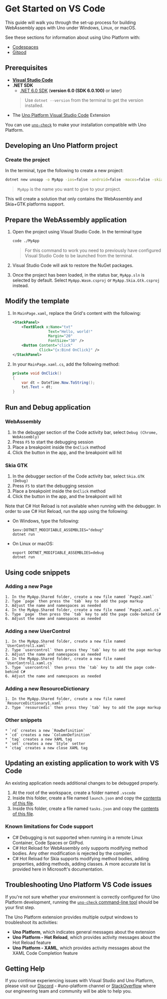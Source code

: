 # Get Started on VS Code

This guide will walk you through the set-up process for building WebAssembly apps with Uno under Windows, Linux, or macOS.

See these sections for information about using Uno Platform with:
- [Codespaces](articles/working-with-codespaces.md)
- [Gitpod](articles/working-with-gitpod.md)

## Prerequisites

* [**Visual Studio Code**](https://code.visualstudio.com/)
* **.NET SDK**
    * [.NET 6.0 SDK](https://dotnet.microsoft.com/download/dotnet-core/5.0) (**version 6.0 (SDK 6.0.100)** or later)
    > Use `dotnet --version` from the terminal to get the version installed.
* The [Uno Platform Visual Studio Code](https://marketplace.visualstudio.com/search?term=uno%20platform) Extension

You can use [`uno-check`](https://github.com/unoplatform/uno.check) to make your installation compatible with Uno Platform.

## Developing an Uno Platform project

### Create the project

In the terminal, type the following to create a new project:

```bash
dotnet new unoapp -o MyApp -ios=false -android=false -macos=false -skia-tizen=false -skia-wpf=false -skia-linux-fb=false --vscode
```

> `MyApp` is the name you want to give to your project.

This will create a solution that only contains the WebAssembly and Skia+GTK platforms support.

## Prepare the WebAssembly application

1. Open the project using Visual Studio Code. In the terminal type

    ```bash
    code ./MyApp
    ```

    > For this command to work you need to previously have configured Visual Studio Code to be launched from the terminal.

1. Visual Studio Code will ask to restore the NuGet packages.
1. Once the project has been loaded, in the status bar, `MyApp.sln` is selected by default. Select `MyApp.Wasm.csproj` or `MyApp.Skia.Gtk.csproj` instead.

## Modify the template

1. In `MainPage.xaml`, replace the Grid's content with the following:

    ```xml
    <StackPanel>
        <TextBlock x:Name="txt"
                    Text="Hello, world!"
                    Margin="20"
                    FontSize="30" />
        <Button Content="click"
                Click="{x:Bind OnClick}" />
    </StackPanel>
    ```

2. In your `MainPage.xaml.cs`, add the following method:

    ```csharp
    private void OnClick()
    {
        var dt = DateTime.Now.ToString();
        txt.Text = dt;
    }
    ```

## Run and Debug application

### WebAssembly
1. In the debugger section of the Code activity bar, select `Debug (Chrome, WebAssembly)`
1. Press `F5` to start the debugging session
1. Place a breakpoint inside the `OnClick` method
1. Click the button in the app, and the breakpoint will hit

### Skia GTK
1. In the debugger section of the Code activity bar, select `Skia.GTK (Debug)`
1. Press `F5` to start the debugging session
1. Place a breakpoint inside the `OnClick` method
1. Click the button in the app, and the breakpoint will hit

Note that C# Hot Reload is not available when running with the debugger. In order to use C# Hot Reload, run the app using the following:
- On Windows, type the following:
    ```
    $env:DOTNET_MODIFIABLE_ASSEMBLIES="debug"
    dotnet run
    ```
- On Linux or macOS:
    ```
    export DOTNET_MODIFIABLE_ASSEMBLIES=debug
    dotnet run
    ```

## Using code snippets

### Adding a new Page
    1. In the MyApp.Shared folder, create a new file named `Page2.xaml`
    2. Type `page` then press the `tab` key to add the page markup
    3. Adjust the name and namespaces as needed
    4. In the MyApp.Shared folder, create a new file named `Page2.xaml.cs`
    5. Type `page` then press the `tab` key to add the page code-behind C#
    6. Adjust the name and namespaces as needed

### Adding a new UserControl
    1. In the MyApp.Shared folder, create a new file named `UserControl1.xaml`
    2. Type `usercontrol` then press they `tab` key to add the page markup
    3. Adjust the name and namespaces as needed
    4. In the MyApp.Shared folder, create a new file named `UserControl1.xaml.cs`
    5. Type `usercontrol` then press the `tab` key to add the page code-behind C#
    6. Adjust the name and namespaces as needed

### Adding a new ResourceDictionary
    1. In the MyApp.Shared folder, create a new file named `ResourceDictionary1.xaml`
    2. Type `resourcedic` then press they `tab` key to add the page markup

### Other snippets
    * `rd` creates a new `RowDefinition`
    * `cd` creates a new `ColumnDefinition`
    * `tag` creates a new XAML tag
    * `set` creates a new `Style` setter
    * `ctag` creates a new close XAML tag

## Updating an existing application to work with VS Code

An existing application needs additional changes to be debugged properly.

1. At the root of the workspace, create a folder named `.vscode`
2. Inside this folder, create a file named `launch.json` and copy the [contents of this file](https://github.com/unoplatform/uno/blob/5b9d4b7/src/SolutionTemplate/Uno.ProjectTemplates.Dotnet/content/unoapp-net6/.vscode/launch.json).
3. Inside this folder, create a file named `tasks.json` and copy the [contents of this file](https://github.com/unoplatform/uno/blob/5b9d4b725459dbc4d684f47db1485d84579b443b/src/SolutionTemplate/Uno.ProjectTemplates.Dotnet/content/unoapp-net6/.vscode/tasks.json).

### Known limitations for Code support
- C# Debugging is not supported when running in a remote Linux Container, Code Spaces or GitPod.
- C# Hot Reload for WebAssembly only supports modifying method bodies. Any other modification is rejected by the compiler.
- C# Hot Reload for Skia supports modifying method bodies, adding properties, adding methods, adding classes. A more accurate list is provided here in Microsoft's documentation.

## Troubleshooting Uno Platform VS Code issues

If you're not sure whether your environment is correctly configured for Uno Platform development, running the [`uno-check` command-line tool](uno-check.md) should be your first step.

The Uno Platform extension provides multiple output windows to troubleshoot its activities:
- **Uno Platform**, which indicates general messages about the extension
- **Uno Platform - Hot Reload**, which provides activity messages about the Hot Reload feature
- **Uno Platform - XAML**, which provides activity messages about the XAML Code Completion feature

## Getting Help

If you continue experiencing issues with Visual Studio and Uno Platform, please visit our [Discord](https://www.platform.uno/discord) - #uno-platform channel or [StackOverflow](https://stackoverflow.com/questions/tagged/uno-platform) where our engineering team and community will be able to help you. 
